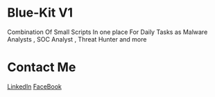 # Blue-Kit V1
Combination Of Small Scripts In one place For Daily Tasks as Malware Analysts , SOC Analyst , Threat Hunter and more 

# Contact Me 
[LinkedIn](https://www.example.com](https://www.linkedin.com/in/zyadelzyat/)https://www.linkedin.com/in/zyadelzyat/)
[FaceBook](https://www.facebook.com/zyadw3)
